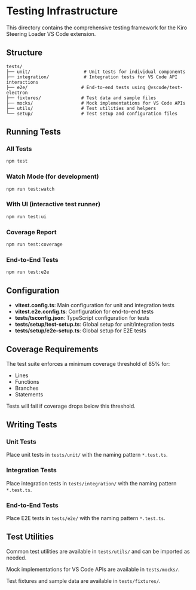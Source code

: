 # Testing Infrastructure

This directory contains the comprehensive testing framework for the Kiro Steering Loader VS Code extension.

## Structure

```
tests/
├── unit/                    # Unit tests for individual components
├── integration/             # Integration tests for VS Code API interactions
├── e2e/                    # End-to-end tests using @vscode/test-electron
├── fixtures/               # Test data and sample files
├── mocks/                  # Mock implementations for VS Code APIs
├── utils/                  # Test utilities and helpers
└── setup/                  # Test setup and configuration files
```

## Running Tests

### All Tests
```bash
npm test
```

### Watch Mode (for development)
```bash
npm run test:watch
```

### With UI (interactive test runner)
```bash
npm run test:ui
```

### Coverage Report
```bash
npm run test:coverage
```

### End-to-End Tests
```bash
npm run test:e2e
```

## Configuration

- **vitest.config.ts**: Main configuration for unit and integration tests
- **vitest.e2e.config.ts**: Configuration for end-to-end tests
- **tests/tsconfig.json**: TypeScript configuration for tests
- **tests/setup/test-setup.ts**: Global setup for unit/integration tests
- **tests/setup/e2e-setup.ts**: Global setup for E2E tests

## Coverage Requirements

The test suite enforces a minimum coverage threshold of 85% for:
- Lines
- Functions
- Branches
- Statements

Tests will fail if coverage drops below this threshold.

## Writing Tests

### Unit Tests
Place unit tests in `tests/unit/` with the naming pattern `*.test.ts`.

### Integration Tests
Place integration tests in `tests/integration/` with the naming pattern `*.test.ts`.

### End-to-End Tests
Place E2E tests in `tests/e2e/` with the naming pattern `*.test.ts`.

## Test Utilities

Common test utilities are available in `tests/utils/` and can be imported as needed.

Mock implementations for VS Code APIs are available in `tests/mocks/`.

Test fixtures and sample data are available in `tests/fixtures/`.